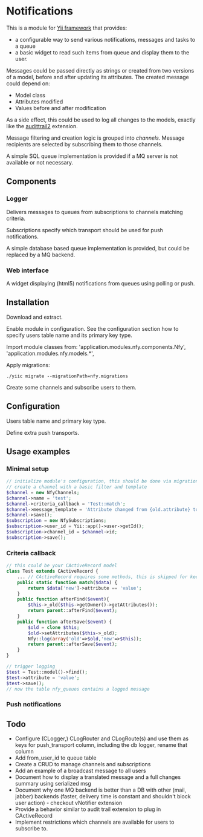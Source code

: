 # Notifications

This is a module for [Yii framework](http://www.yiiframework.com/) that provides:

* a configurable way to send various notifications, messages and tasks to a queue
* a basic widget to read such items from queue and display them to the user.

Messages could be passed directly as strings or created from two versions of a model, before and after updating its attributes. The created message could depend on:

* Model class
* Attributes modified
* Values before and after modification

As a side effect, this could be used to log all changes to the models, exactly like the [audittrail2](http://www.yiiframework.com/extension/audittrail2) extension.

Message filtering and creation logic is grouped into _channels_. Message recipients are selected by subscribing them to those channels.

A simple SQL queue implementation is provided if a MQ server is not available or not necessary.

## Components

### Logger

Delivers messages to queues from subscriptions to channels matching criteria.

Subscriptions specify which transport should be used for push notifications.

A simple database based queue implementation is provided, but could be replaced by a MQ backend.

### Web interface

A widget displaying (html5) notifications from queues using polling or push.

## Installation

Download and extract.

Enable module in configuration. See the configuration section how to specify users table name and its primary key type.

Import module classes from:
	'application.modules.nfy.components.Nfy',
	'application.modules.nfy.models.*',

Apply migrations:

~~~
./yiic migrate --migrationPath=nfy.migrations
~~~

Create some channels and subscribe users to them.

## Configuration

Users table name and primary key type.

Define extra push transports.

## Usage examples

### Minimal setup

~~~php
// initialize module's configuration, this should be done via migrations or CRUD
// create a channel with a basic filter and template
$channel = new NfyChannels;
$channel->name = 'test';
$channel->criteria_callback = 'Test::match';
$channel->message_template = 'Attribute changed from {old.attribute} to {new.attribute}';
$channel->save();
$subscription = new NfySubscriptions;
$subscription->user_id = Yii::app()->user->getId();
$subscription->channel_id = $channel->id;
$subscription->save();
~~~

### Criteria callback

~~~php
// this could be your CActiveRecord model
class Test extends CActiveRecord {
	... // CActiveRecord requires some methods, this is skipped for keeping this short
	public static function match($data) {
		return $data['new']->attribute == 'value';
	}
	public function afterFind($event){
		$this->_old($this->getOwner()->getAttributes());
		return parent::afterFind($event);
	}
	public function afterSave($event) {
		$old = clone $this;
		$old->setAttributes($this->_old);
		Nfy::log(array('old'=>$old,'new'=>$this));
		return parent::afterSave($event);
	}
}

// trigger logging
$test = Test::model()->find();
$test->attribute = 'value';
$test->save();
// now the table nfy_queues contains a logged message
~~~

### Push notifications

## Todo

* Configure (CLogger,) CLogRouter and CLogRoute(s) and use them as keys for push_transport column, including the db logger, rename that column
* Add from_user_id to queue table
* Create a CRUD to manage channels and subscriptions
* Add an example of a broadcast message to all users
* Document how to display a translated message and a full changes summary using serialized msg
* Document why one MQ backend is better than a DB with other (mail, jabber) backends (faster, delivery time is constant and shouldn't block user action) - checkout vNotifier extension
* Provide a behavior similar to audit trail extension to plug in CActiveRecord
* Implement restrictions which channels are available for users to subscribe to.
